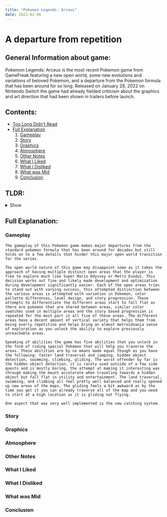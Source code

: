 ```yaml
---
title: "Pokemon Legends: Arceus"
date: 2022-02-06
---
```


# A departure from repetition

## General Information about game:
Pokemon Legends: Arceus is the most recent Pokemon game from GameFreak featuring a new open world, some new evolutions and variations of beloved Pokemon, and a departure from the Pokemon formula that has been around for so long. Released on January 28, 2022 on Nintendo Switch the game had already fielded criticism about the graphics and art direction that had been shown in trailers before launch.

## Contents:
- [Too Long Didn't Read](#tldr)
- [Full Explanation](#full-explanation)
    1. [Gameplay](#general-details)
    2. [Story](#story)
    3. [Graphics](#graphics)
    4. [Atmosphere](#atmosphere)
    5. [Other Notes](#other-notes)
    6. [What I Liked](#what-i-liked)
    7. [What I Disliked](#what-i-disliked)
    8. [What was Mid](#what-was-mid)
    9. [Conclusion](#conclusion)

## TLDR:
<details>
    <summary>Show</summary>
  
    There is nothing here yet...
</details>

## Full Explanation:

### Gameplay 
    The gameplay of this Pokemon game makes major departures from the standard pokemon formula that has been around for decades but still holds on to a few details that hinder this major open world transition for the series. 

    The open world nature of this game may disappoint some as it takes the approach of having multiple distinct open areas that the player is free to explore much like Super Mario Odyssey or Metro Exodus. This decision works out fine and likely made development and optimization during development significantly easier. Each of the open areas tries to stand out with varying success, this attempted distinction between the various areas is attempted with variation in Pokemon, color pallette differences, level design, and story progression. These attempts to differentiate the different areas start to fall flat as there are pokemon that are shared between areas, similar color swatches used in multiple areas and the story based progression is repeated for the most part in all five of these areas. The different areas have a decent amount of vertical variety that helps them from being overly repetitive and helps bring an almost metroidvania sense of exploration as you unlock the ability to explore previously unreachable areas.

    Speaking of abilities the game has five abilities that you unlock in the form of riding special Pokemon that will help you traverse the areas. These abilities are by no means made equal though as you have the following: faster land traversal and jumping, hidden object detection, swimming, climbing, gliding. The worst offender by far is the hidden object detection, it is rarely used outside of a few side quests and is mostly boring, the attempt at making it interesting was through making the mount accelerate when traveling towards a hidden object but fall flat in utility and entertainment. The land traversal, swimming, and climbing all feel pretty well balanced and really opened up new areas of the maps. The gliding feels a bit awkward as by the time you get it you can already traverse all of the map and you need to start at a high location as it is gliding not flying.

    One aspect that was very well implemented is the new catching system.

### Story

### Graphics

### Atmosphere

### Other Notes

### What I Liked

### What I Disliked

### What was Mid

### Conclusion